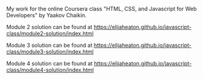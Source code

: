 My work for the online Coursera class "HTML, CSS, and Javascript for Web Developers" by Yaakov Chaikin.

Module 2 solution can be found at https://elijaheaton.github.io/javascript-class/module2-solution/index.html

Module 3 solution can be found at https://elijaheaton.github.io/javascript-class/module3-solution/index.html

Module 4 solution can be found at https://elijaheaton.github.io/javascript-class/module4-solution/index.html
